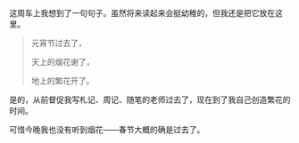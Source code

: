 
这周车上我想到了一句句子。虽然将来读起来会挺幼稚的，但我还是把它放在这里。

>元宵节过去了，
>
>天上的烟花谢了，
>
>地上的繁花开了。

是的，从前督促我写札记、周记、随笔的老师过去了，现在到了我自己创造繁花的时间。

可惜今晚我也没有听到烟花——春节大概的确是过去了。


